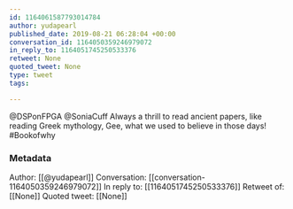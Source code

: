 ```yaml
---
id: 1164061587793014784
author: yudapearl
published_date: 2019-08-21 06:28:04 +00:00
conversation_id: 1164050359246979072
in_reply_to: 1164051745250533376
retweet: None
quoted_tweet: None
type: tweet
tags:

---
```


@DSPonFPGA @SoniaCuff Always a thrill to read ancient papers, like reading Greek mythology, Gee, what we used to believe in those days! #Bookofwhy

### Metadata

Author: [[@yudapearl]]
Conversation: [[conversation-1164050359246979072]]
In reply to: [[1164051745250533376]]
Retweet of: [[None]]
Quoted tweet: [[None]]
